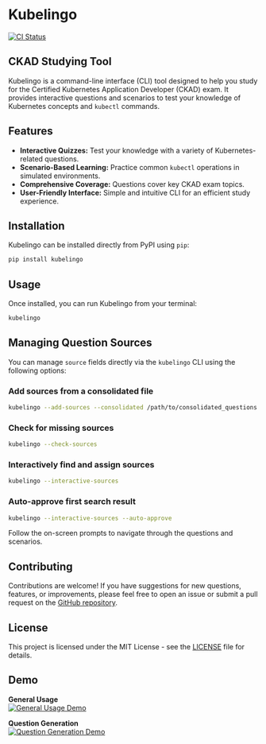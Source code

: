 # Kubelingo

[![CI Status](https://github.com/josephedward/kubelingo/actions/workflows/ci.yml/badge.svg)](https://github.com/josephedward/kubelingo/actions/workflows/ci.yml)


## CKAD Studying Tool




Kubelingo is a command-line interface (CLI) tool designed to help you study for the Certified Kubernetes Application Developer (CKAD) exam. It provides interactive questions and scenarios to test your knowledge of Kubernetes concepts and `kubectl` commands.

## Features

*   **Interactive Quizzes:** Test your knowledge with a variety of Kubernetes-related questions.
*   **Scenario-Based Learning:** Practice common `kubectl` operations in simulated environments.
*   **Comprehensive Coverage:** Questions cover key CKAD exam topics.
*   **User-Friendly Interface:** Simple and intuitive CLI for an efficient study experience.

## Installation

Kubelingo can be installed directly from PyPI using `pip`:

```bash
pip install kubelingo
```

## Usage

Once installed, you can run Kubelingo from your terminal:

```bash
kubelingo
```

## Managing Question Sources

You can manage `source` fields directly via the `kubelingo` CLI using the following options:

### Add sources from a consolidated file
```bash
kubelingo --add-sources --consolidated /path/to/consolidated_questions.yaml
```

### Check for missing sources
```bash
kubelingo --check-sources
```

### Interactively find and assign sources
```bash
kubelingo --interactive-sources
```

### Auto-approve first search result
```bash
kubelingo --interactive-sources --auto-approve
```

Follow the on-screen prompts to navigate through the questions and scenarios.

## Contributing

Contributions are welcome! If you have suggestions for new questions, features, or improvements, please feel free to open an issue or submit a pull request on the [GitHub repository](https://github.com/josephedward/kubelingo).

## License

This project is licensed under the MIT License - see the [LICENSE](LICENSE) file for details.
  
## Demo

**General Usage**  
[![General Usage Demo](https://asciinema.org/a/1PlDjt0xQuxwkLNpamLv3YsKU.svg)](https://asciinema.org/a/1PlDjt0xQuxwkLNpamLv3YsKU)

**Question Generation**  
[![Question Generation Demo](https://asciinema.org/a/QbWyRpf2vyBfXtXY61M91hmKv.svg)](https://asciinema.org/a/QbWyRpf2vyBfXtXY61M91hmKv)



